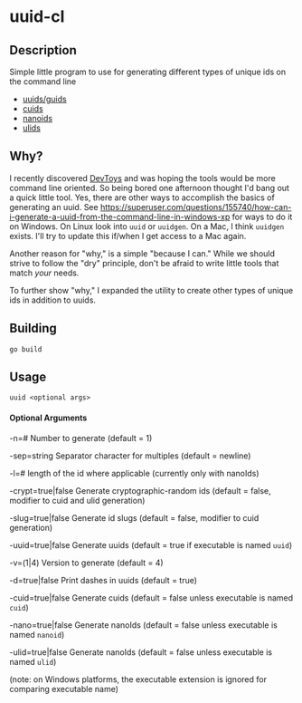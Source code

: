 # uuid-cl

## Description
Simple little program to use for generating different types of unique ids on the command line
* [uuids/guids](https://en.wikipedia.org/wiki/Universally_unique_identifier)
* [cuids](https://usecuid.org/)
* [nanoids](https://github.com/ai/nanoid)
* [ulids](https://github.com/ulid/spec)


## Why?
I recently discovered [DevToys](https://github.com/veler/DevToys) and was hoping 
the tools would be more command line oriented. So being bored one 
afternoon thought I'd bang out a quick little tool. Yes, there are other
ways to accomplish the basics of generating an uuid. See https://superuser.com/questions/155740/how-can-i-generate-a-uuid-from-the-command-line-in-windows-xp
for ways to do it on Windows. On Linux look into ```uuid``` or ```uuidgen```. On a Mac, I 
think ```uuidgen``` exists. I'll try to update this if/when I get access to a Mac again.

Another reason for "why," is a simple "because I can." While we should strive to 
follow the "dry" principle, don't be afraid to write little tools that
match _your_ needs.

To further show "why," I expanded the utility to create other types of unique ids in addition to uuids.

## Building

```go build```


## Usage
```uuid <optional args>```


#### Optional Arguments

-n=# Number to generate (default = 1) 

-sep=string Separator character for multiples (default = newline)

-l=# length of the id where applicable (currently only with nanoIds)

-crypt=true|false Generate cryptographic-random ids (default = false, modifier to cuid and ulid generation)

-slug=true|false Generate id slugs (default = false, modifier to cuid generation)

-uuid=true|false Generate uuids (default = true if executable is named ```uuid```)

-v=(1|4) Version to generate (default = 4)

-d=true|false Print dashes in uuids (default = true)

-cuid=true|false Generate cuids (default = false unless executable is named ```cuid```)

-nano=true|false Generate nanoIds (default = false unless executable is named ```nanoid```)

-ulid=true|false Generate nanoIds (default = false unless executable is named ```ulid```)

(note: on Windows platforms, the executable extension is ignored for comparing executable name)